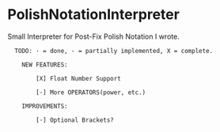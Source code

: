 # PolishNotationInterpreter
Small Interpreter for Post-Fix Polish Notation I wrote.

      TODO: · = done, - = partially implemented, X = complete.

        NEW FEATURES:

            [X] Float Number Support

            [·] More OPERATORS(power, etc.)

        IMPROVEMENTS:

            [·] Optional Brackets?
